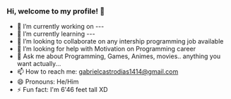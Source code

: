 ### Hi, welcome to my profile! 👋


- 🔭 I’m currently working on ---
- 🌱 I’m currently learning ---
- 👯 I’m looking to collaborate on any intership programming job available
- 🤔 I’m looking for help with Motivation on Programming career
- 💬 Ask me about Programming, Games, Animes, movies.. anything you want actually...
- 📫 How to reach me: gabrielcastrodias1414@gmail.com 
- 😄 Pronouns: He/Him
- ⚡ Fun fact: I'm 6'46 feet tall  XD

